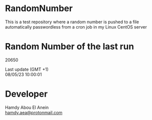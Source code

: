 # RandomNumber    
This is a test repository where a random number is pushed to a file automatically passwordless from a cron job in my Linux CentOS server    
# Random Number of the last run   
20650
      
Last update (GMT +1)    
08/05/23 10:00:01
# Developer    
Hamdy Abou El Anein   
hamdy.aea@protonmail.com

